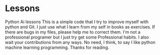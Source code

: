 # Lessons
Python Ai lessons
This is a simple code that I try to improve myself with python and Git.
I just use what I learn from my self in books as exercises.
If there are bugs in my files, please help me to correct them.
I'm not a professional programer but I just try get some 
Professional habits.
I also wait your contributions from any ways.
No need, I think, to say I like python machine learning programming.
Thanks for reading.
